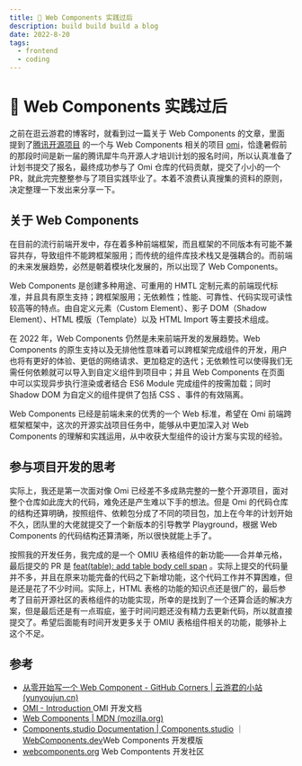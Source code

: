 ```yaml
---
title: 🔖 Web Components 实践过后
description: build build build a blog
date: 2022-8-20
tags:
  - frontend
  - coding
---
```


# 🔖 Web Components 实践过后

之前在逛云游君的博客时，就看到过一篇关于 Web Components 的文章，里面提到了[腾讯开源项目](https://opensource.tencent.com/summer-of-code) 的一个与 Web Components 相关的项目 [omi](https://github.com/Tencent/omi/)，恰逢暑假前的那段时间是新一届的腾讯犀牛鸟开源人才培训计划的报名时间，所以认真准备了计划书提交了报名，最终成功参与了 Omi 仓库的代码贡献，提交了小小的一个 PR，就此完完整整参与了项目实践毕业了。本着不浪费认真搜集的资料的原则，决定整理一下发出来分享一下。

## 关于 Web Components

在目前的流行前端开发中，存在着多种前端框架，而且框架的不同版本有可能不兼容共存，导致组件不能跨框架服用；而传统的组件库技术栈又是强耦合的。而前端的未来发展趋势，必然是朝着模块化发展的，所以出现了 Web Components。

Web Components 是创建多种用途、可重用的 HMTL 定制元素的前端现代标准，并且具有原生支持；跨框架服用；无依赖性；性能、可靠性、代码实现可读性较高等的特点。由自定义元素（Custom Element）、影子 DOM（Shadow Element）、HTML 模版（Template）以及 HTML Import 等主要技术组成。

在 2022 年，Web Components 仍然是未来前端开发的发展趋势。Web Components 的原生支持以及无排他性意味着可以跨框架完成组件的开发，用户也将有更好的体验、更低的网络请求、更加稳定的迭代；无依赖性可以使得我们无需任何依赖就可以导入到自定义组件到项目中；并且 Web Components 在页面中可以实现异步执行渲染或者结合 ES6 Module 完成组件的按需加载；同时 Shadow DOM 为自定义的组件提供了包括 CSS 、事件的有效隔离。

Web Components 已经是前端未来的优秀的一个 Web 标准，希望在 Omi 前端跨框架框架中，这次的开源实战项目任务中，能够从中更加深入对 Web Components 的理解和实践运用，从中收获大型组件的设计方案与实现的经验。

## 参与项目开发的思考

实际上，我还是第一次面对像 Omi 已经差不多成熟完整的一整个开源项目，面对整个仓库如此庞大的代码，难免还是产生难以下手的想法。但是 Omi 的代码仓库的结构还算明确，按照组件、依赖包分成了不同的项目包，加上在今年的计划开始不久，团队里的大佬就提交了一个新版本的引导教学 Playground，根据 Web Components 的代码结构还算清晰，所以很快就能上手了。

按照我的开发任务，我完成的是一个 OMIU 表格组件的新功能——合并单元格，最后提交的 PR 是 [feat(table): add table body cell span](https://github.com/Tencent/omi/pull/754) 。实际上提交的代码量并不多，并且在原来功能完备的代码之下新增功能，这个代码工作并不算困难，但是还是花了不少时间。实际上，HTML 表格的功能的知识点还是很广的，最后参考了目前开源社区的表格组件的功能实现，所幸的是找到了一个还算合适的解决方案，但是最后还是有一点瑕疵，鉴于时间问题还没有精力去更新代码，所以就直接提交了。希望后面能有时间开发更多关于 OMIU 表格组件相关的功能，能够补上这个不足。

## 参考

- [从零开始写一个 Web Component - GitHub Corners | 云游君的小站 (yunyoujun.cn)](https://www.yunyoujun.cn/posts/how-to-write-a-web-component/)
- [OMI - Introduction ](https://tencent.github.io/omi/site/docs/index.html) OMI 开发文档
- [Web Components | MDN (mozilla.org)](https://developer.mozilla.org/zh-CN/docs/Web/Web_Components)
- [Components.studio Documentation | Components.studio](https://components.studio/docs/) ｜ [WebComponents.dev](https://webcomponents.dev/)Web Components 开发模版
- [webcomponents.org](https://www.webcomponents.org/) Web Compontents 开发社区

